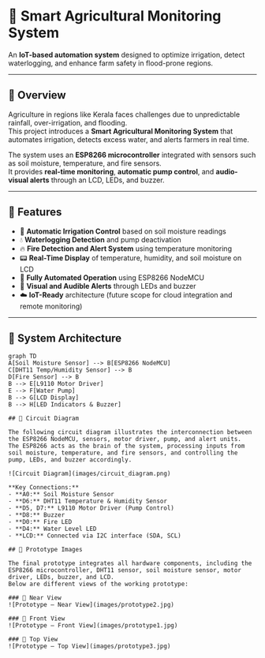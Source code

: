 # 🌾 Smart Agricultural Monitoring System

An **IoT-based automation system** designed to optimize irrigation, detect waterlogging, and enhance farm safety in flood-prone regions.  

---

## 📘 Overview

Agriculture in regions like Kerala faces challenges due to unpredictable rainfall, over-irrigation, and flooding.  
This project introduces a **Smart Agricultural Monitoring System** that automates irrigation, detects excess water, and alerts farmers in real time.

The system uses an **ESP8266 microcontroller** integrated with sensors such as soil moisture, temperature, and fire sensors.  
It provides **real-time monitoring**, **automatic pump control**, and **audio-visual alerts** through an LCD, LEDs, and buzzer.

---

## 🚀 Features

- 🌱 **Automatic Irrigation Control** based on soil moisture readings  
- 💧 **Waterlogging Detection** and pump deactivation  
- 🔥 **Fire Detection and Alert System** using temperature monitoring  
- 📟 **Real-Time Display** of temperature, humidity, and soil moisture on LCD  
- 🧠 **Fully Automated Operation** using ESP8266 NodeMCU  
- 🔔 **Visual and Audible Alerts** through LEDs and buzzer  
- ☁️ **IoT-Ready** architecture (future scope for cloud integration and remote monitoring)

---

## 🧩 System Architecture

```mermaid
graph TD
A[Soil Moisture Sensor] --> B[ESP8266 NodeMCU]
C[DHT11 Temp/Humidity Sensor] --> B
D[Fire Sensor] --> B
B --> E[L9110 Motor Driver]
E --> F[Water Pump]
B --> G[LCD Display]
B --> H[LED Indicators & Buzzer]

## 🧰 Circuit Diagram

The following circuit diagram illustrates the interconnection between the ESP8266 NodeMCU, sensors, motor driver, pump, and alert units.  
The ESP8266 acts as the brain of the system, processing inputs from soil moisture, temperature, and fire sensors, and controlling the pump, LEDs, and buzzer accordingly.

![Circuit Diagram](images/circuit_diagram.png)

**Key Connections:**
- **A0:** Soil Moisture Sensor  
- **D6:** DHT11 Temperature & Humidity Sensor  
- **D5, D7:** L9110 Motor Driver (Pump Control)  
- **D8:** Buzzer  
- **D0:** Fire LED  
- **D4:** Water Level LED  
- **LCD:** Connected via I2C interface (SDA, SCL)

## 📸 Prototype Images

The final prototype integrates all hardware components, including the ESP8266 microcontroller, DHT11 sensor, soil moisture sensor, motor driver, LEDs, buzzer, and LCD.  
Below are different views of the working prototype:

### 🔹 Near View
![Prototype – Near View](images/prototype2.jpg)

### 🔹 Front View
![Prototype – Front View](images/prototype1.jpg)

### 🔹 Top View
![Prototype – Top View](images/prototype3.jpg)

